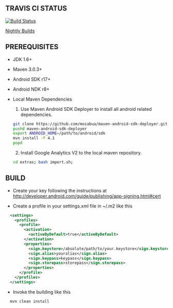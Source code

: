 ## TRAVIS CI STATUS

[![Build Status](https://secure.travis-ci.org/madeye/gaeproxy.png)](http://travis-ci.org/madeye/gaeproxy)

[Nightly Builds](http://buildbot.sinaapp.com)

## PREREQUISITES

* JDK 1.6+
* Maven 3.0.3+
* Android SDK r17+
* Android NDK r8+

* Local Maven Dependencies

  1. Use Maven Android SDK Deployer to install all android related dependencies.

  ```bash
  git clone https://github.com/mosabua/maven-android-sdk-deployer.git 
  pushd maven-android-sdk-deployer
  export ANDROID_HOME=/path/to/android/sdk
  mvn install -P 4.1
  popd
  ```

  2. Install Google Analytics V2 to the local maven repository.

  ```bash
  cd extras; bash import.sh;
  ```

## BUILD

* Create your key following the instructions at
http://developer.android.com/guide/publishing/app-signing.html#cert

* Create a profile in your settings.xml file in ~/.m2 like this

```xml
  <settings>
    <profiles>
      <profile>
        <activation>
          <activeByDefault>true</activeByDefault>
        </activation>
        <properties>
          <sign.keystore>/absolute/path/to/your.keystore</sign.keystore>
          <sign.alias>youralias</sign.alias>
          <sign.keypass>keypass</sign.keypass>
          <sign.storepass>storepass</sign.storepass>
        </properties>
      </profile>
    </profiles>
  </settings>
```

* Invoke the building like this

```bash
  mvn clean install
```
